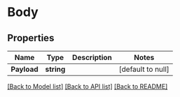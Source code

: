 # Body

## Properties
Name | Type | Description | Notes
------------ | ------------- | ------------- | -------------
**Payload** | **string** |  | [default to null]

[[Back to Model list]](../README.md#documentation-for-models) [[Back to API list]](../README.md#documentation-for-api-endpoints) [[Back to README]](../README.md)


